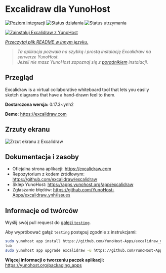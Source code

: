 <!--
To README zostało automatycznie wygenerowane przez <https://github.com/YunoHost/apps/tree/master/tools/readme_generator>
Nie powinno być ono edytowane ręcznie.
-->

# Excalidraw dla YunoHost

[![Poziom integracji](https://apps.yunohost.org/badge/integration/excalidraw)](https://ci-apps.yunohost.org/ci/apps/excalidraw/)
![Status działania](https://apps.yunohost.org/badge/state/excalidraw)
![Status utrzymania](https://apps.yunohost.org/badge/maintained/excalidraw)

[![Zainstaluj Excalidraw z YunoHost](https://install-app.yunohost.org/install-with-yunohost.svg)](https://install-app.yunohost.org/?app=excalidraw)

*[Przeczytaj plik README w innym języku.](./ALL_README.md)*

> *Ta aplikacja pozwala na szybką i prostą instalację Excalidraw na serwerze YunoHost.*  
> *Jeżeli nie masz YunoHost zapoznaj się z [poradnikiem](https://yunohost.org/install) instalacji.*

## Przegląd

Excalidraw is a virtual collaborative whiteboard tool that lets you easily sketch diagrams that have a hand-drawn feel to them.


**Dostarczona wersja:** 0.17.3~ynh2

**Demo:** <https://excalidraw.com>

## Zrzuty ekranu

![Zrzut ekranu z Excalidraw](./doc/screenshots/screenshot.png)

## Dokumentacja i zasoby

- Oficjalna strona aplikacji: <https://excalidraw.com>
- Repozytorium z kodem źródłowym: <https://github.com/excalidraw/excalidraw>
- Sklep YunoHost: <https://apps.yunohost.org/app/excalidraw>
- Zgłaszanie błędów: <https://github.com/YunoHost-Apps/excalidraw_ynh/issues>

## Informacje od twórców

Wyślij swój pull request do [gałęzi `testing`](https://github.com/YunoHost-Apps/excalidraw_ynh/tree/testing).

Aby wypróbować gałąź `testing` postępuj zgodnie z instrukcjami:

```bash
sudo yunohost app install https://github.com/YunoHost-Apps/excalidraw_ynh/tree/testing --debug
lub
sudo yunohost app upgrade excalidraw -u https://github.com/YunoHost-Apps/excalidraw_ynh/tree/testing --debug
```

**Więcej informacji o tworzeniu paczek aplikacji:** <https://yunohost.org/packaging_apps>
